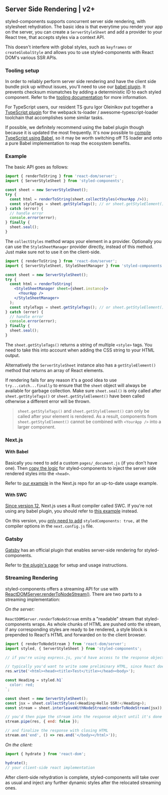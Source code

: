 ## Server Side Rendering | v2+

styled-components supports concurrent server side rendering, with stylesheet rehydration.
The basic idea is that everytime you render your app on the server, you can create
a `ServerStyleSheet` and add a provider to your React tree, that accepts styles
via a context API.

This doesn't interfere with global styles, such as `keyframes` or `createGlobalStyle` and
allows you to use styled-components with React DOM's various SSR APIs.

### Tooling setup

In order to reliably perform server side rendering and have the client side bundle pick up without issues, you'll need to use our [babel plugin](/docs/tooling#babel-plugin). It prevents checksum mismatches by adding a deterministic ID to each styled component. Refer to the [tooling documentation](/docs/tooling#serverside-rendering) for more information.

For TypeScript users, our resident TS guru Igor Oleinikov put together a [TypeScript plugin](/docs/tooling#typescript-plugin) for the webpack ts-loader / awesome-typescript-loader toolchain that accomplishes some similar tasks.

If possible, we definitely recommend using the babel plugin though because it is updated the most frequently. It's now possible to [compile TypeScript using Babel](https://babeljs.io/docs/en/babel-preset-typescript), so it may be worth switching off TS loader and onto a pure Babel implementation to reap the ecosystem benefits.

### Example

The basic API goes as follows:

```jsx
import { renderToString } from 'react-dom/server';
import { ServerStyleSheet } from 'styled-components';

const sheet = new ServerStyleSheet();
try {
  const html = renderToString(sheet.collectStyles(<YourApp />));
  const styleTags = sheet.getStyleTags(); // or sheet.getStyleElement();
} catch (error) {
  // handle error
  console.error(error);
} finally {
  sheet.seal();
}
```

The `collectStyles` method wraps your element in a provider. Optionally you can use
the `StyleSheetManager` provider directly, instead of this method. Just make sure not to
use it on the client-side.

```jsx
import { renderToString } from 'react-dom/server';
import { ServerStyleSheet, StyleSheetManager } from 'styled-components';

const sheet = new ServerStyleSheet();
try {
  const html = renderToString(
    <StyleSheetManager sheet={sheet.instance}>
      <YourApp />
    </StyleSheetManager>
  );
  const styleTags = sheet.getStyleTags(); // or sheet.getStyleElement();
} catch (error) {
  // handle error
  console.error(error);
} finally {
  sheet.seal();
}
```

The `sheet.getStyleTags()` returns a string of multiple `<style>` tags.
You need to take this into account when adding the CSS string to your HTML output.

Alternatively the `ServerStyleSheet` instance also has a `getStyleElement()` method
that returns an array of React elements.

If rendering fails for any reason it's a good idea to use `try...catch...finally` to ensure that the `sheet` object will always be available for garbage collection. Make sure `sheet.seal()` is only called after `sheet.getStyleTags()` or `sheet.getStyleElement()` have been called otherwise a different error will be thrown.

> `sheet.getStyleTags()` and `sheet.getStyleElement()` can only be called after your element is rendered. As a result, components from `sheet.getStyleElement()` cannot be combined with `<YourApp />` into a larger component.

### Next.js

#### With Babel

Basically you need to add a custom `pages/_document.js` (if you don't have one). Then [copy the logic](https://github.com/vercel/next.js/blob/canary/examples/with-styled-components-babel/pages/_document.tsx) for styled-components to inject the server side rendered styles into the `<head>`.

Refer to [our example](https://github.com/vercel/next.js/tree/canary/examples/with-styled-components-babel) in the Next.js repo for an up-to-date usage example.

#### With SWC

[Since version 12](https://nextjs.org/blog/next-12), Next.js uses a Rust compiler called SWC. If you're not using any babel plugin, you should refer to [this example](https://github.com/vercel/next.js/tree/canary/examples/with-styled-components) instead.

On this version, you [only need to add](https://github.com/vercel/next.js/blob/canary/examples/with-styled-components/next.config.js) `styledComponents: true,` at the compiler options in the `next.config.js` file.

### Gatsby

[Gatsby](https://www.gatsbyjs.org/) has an official plugin that enables server-side rendering for styled-components.

Refer to [the plugin's page](https://www.gatsbyjs.org/packages/gatsby-plugin-styled-components/) for setup and usage instructions.

### Streaming Rendering

styled-components offers a streaming API for use with [ReactDOMServer.renderToNodeStream()](https://reactjs.org/docs/react-dom-server.html#rendertonodestream). There are two parts to a streaming implementation:

_On the server:_

`ReactDOMServer.renderToNodeStream` emits a "readable" stream that styled-components wraps. As whole chunks of HTML are pushed onto the stream, if any corresponding styles are ready to be rendered, a style block is prepended to React's HTML and forwarded on to the client browser.

```js
import { renderToNodeStream } from 'react-dom/server';
import styled, { ServerStyleSheet } from 'styled-components';

// if you're using express.js, you'd have access to the response object "res"

// typically you'd want to write some preliminary HTML, since React doesn't handle this
res.write('<html><head><title>Test</title></head><body>');

const Heading = styled.h1`
  color: red;
`;

const sheet = new ServerStyleSheet();
const jsx = sheet.collectStyles(<Heading>Hello SSR!</Heading>);
const stream = sheet.interleaveWithNodeStream(renderToNodeStream(jsx));

// you'd then pipe the stream into the response object until it's done
stream.pipe(res, { end: false });

// and finalize the response with closing HTML
stream.on('end', () => res.end('</body></html>'));
```

_On the client:_

```js
import { hydrate } from 'react-dom';

hydrate();
// your client-side react implementation
```

After client-side rehydration is complete, styled-components will take over as usual and inject any further dynamic styles after the relocated streaming ones.
